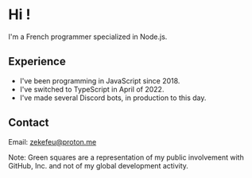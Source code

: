 # Hi !

I'm a French programmer specialized in Node.js.

## Experience

- I've been programming in JavaScript since 2018.
- I've switched to TypeScript in April of 2022.
- I've made several Discord bots, in production to this day.

## Contact

Email: <zekefeu@proton.me>

Note: Green squares are a representation of my public involvement with GitHub, Inc. and not of my global development activity.
